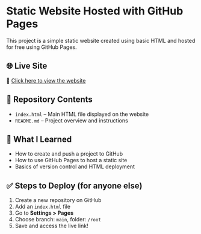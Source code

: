 # Static Website Hosted with GitHub Pages

This project is a simple static website created using basic HTML and hosted for free using GitHub Pages.

## 🌐 Live Site

🔗 [Click here to view the website](https://vanguriaishwarya.github.io/static-website/)

## 📁 Repository Contents

- `index.html` – Main HTML file displayed on the website
- `README.md` – Project overview and instructions

## 🚀 What I Learned

- How to create and push a project to GitHub
- How to use GitHub Pages to host a static site
- Basics of version control and HTML deployment

## ✅ Steps to Deploy (for anyone else)

1. Create a new repository on GitHub
2. Add an `index.html` file
3. Go to **Settings > Pages**
4. Choose branch: `main`, folder: `/root`
5. Save and access the live link!

